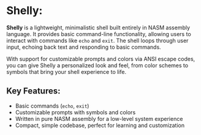 # Shelly:

**Shelly** is a lightweight, minimalistic shell built entirely in NASM assembly language. It provides basic command-line functionality, allowing users to interact with commands like `echo` and `exit`. The shell loops through user input, echoing back text and responding to basic commands.

With support for customizable prompts and colors via ANSI escape codes, you can give Shelly a personalized look and feel, from color schemes to symbols that bring your shell experience to life.

## Key Features:
- Basic commands (`echo`, `exit`)
- Customizable prompts with symbols and colors
- Written in pure NASM assembly for a low-level system experience
- Compact, simple codebase, perfect for learning and customization

